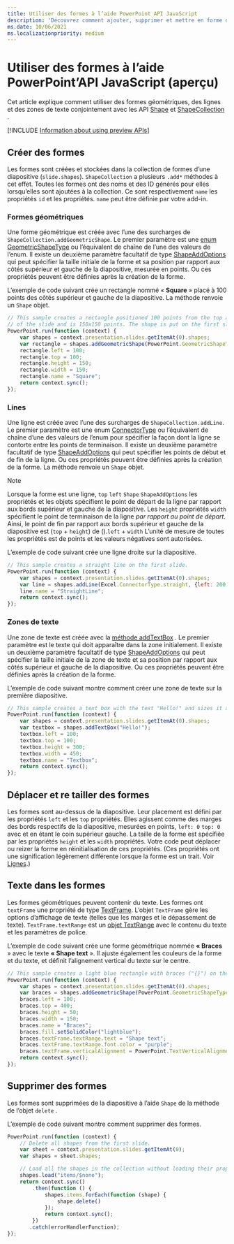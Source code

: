 ```yaml
---
title: Utiliser des formes à l’aide PowerPoint API JavaScript
description: 'Découvrez comment ajouter, supprimer et mettre en forme des formes sur PowerPoint diapositives.'
ms.date: 10/06/2021
ms.localizationpriority: medium
---
```


# <a name="work-with-shapes-using-the-powerpoint-javascript-api-preview"></a>Utiliser des formes à l’aide PowerPoint’API JavaScript (aperçu)

Cet article explique comment utiliser des formes géométriques, des lignes et des zones de texte conjointement avec les API [Shape](/javascript/api/powerpoint/powerpoint.shape) et [ShapeCollection](/javascript/api/powerpoint/powerpoint.shapecollection) .

[!INCLUDE [Information about using preview APIs](../includes/using-preview-apis-host.md)]

## <a name="create-shapes"></a>Créer des formes

Les formes sont créées et stockées dans la collection de formes d’une diapositive (`slide.shapes`). `ShapeCollection` a plusieurs `.add*` méthodes à cet effet. Toutes les formes ont des noms et des ID générés pour elles lorsqu’elles sont ajoutées à la collection. Ce sont respectivement `name` les propriétés `id` et les propriétés. `name` peut être définie par votre add-in.

### <a name="geometric-shapes"></a>Formes géométriques

Une forme géométrique est créée avec l’une des surcharges de `ShapeCollection.addGeometricShape`. Le premier paramètre est une [enum GeometricShapeType](/javascript/api/powerpoint/powerpoint.geometricshapetype) ou l’équivalent de chaîne de l’une des valeurs de l’enum. Il existe un deuxième paramètre facultatif de type [ShapeAddOptions](/javascript/api/powerpoint/powerpoint.shapeaddoptions) qui peut spécifier la taille initiale de la forme et sa position par rapport aux côtés supérieur et gauche de la diapositive, mesurée en points. Ou ces propriétés peuvent être définies après la création de la forme.

L’exemple de code suivant crée un rectangle nommé « **Square** » placé à 100 points des côtés supérieur et gauche de la diapositive. La méthode renvoie un `Shape` objet.

```js
// This sample creates a rectangle positioned 100 points from the top and left sides
// of the slide and is 150x150 points. The shape is put on the first slide.
PowerPoint.run(function (context) {
    var shapes = context.presentation.slides.getItemAt(0).shapes;
    var rectangle = shapes.addGeometricShape(PowerPoint.GeometricShapeType.rectangle);
    rectangle.left = 100;
    rectangle.top = 100;
    rectangle.height = 150;
    rectangle.width = 150;
    rectangle.name = "Square";
    return context.sync();
});
```

### <a name="lines"></a>Lines

Une ligne est créée avec l’une des surcharges de `ShapeCollection.addLine`. Le premier paramètre est une enum [ConnectorType](/javascript/api/powerpoint/powerpoint.connectortype) ou l’équivalent de chaîne d’une des valeurs de l’enum pour spécifier la façon dont la ligne se contorte entre les points de terminaison. Il existe un deuxième paramètre facultatif de type [ShapeAddOptions](/javascript/api/powerpoint/powerpoint.shapeaddoptions) qui peut spécifier les points de début et de fin de la ligne. Ou ces propriétés peuvent être définies après la création de la forme. La méthode renvoie un `Shape` objet.

> [!NOTE]
> Lorsque la forme est une ligne, `top` `left` `Shape` `ShapeAddOptions` les propriétés et les objets spécifient le point de départ de la ligne par rapport aux bords supérieur et gauche de la diapositive. Les `height` propriétés `width` spécifient le point de terminaison de la ligne *par rapport au point de départ*. Ainsi, le point de fin par rapport aux bords supérieur et gauche de la diapositive est (`top` + `height`) de ().`left` + `width` L’unité de mesure de toutes les propriétés est de points et les valeurs négatives sont autorisées.

L’exemple de code suivant crée une ligne droite sur la diapositive.

```js
// This sample creates a straight line on the first slide.
PowerPoint.run(function (context) {
    var shapes = context.presentation.slides.getItemAt(0).shapes;
    var line = shapes.addLine(Excel.ConnectorType.straight, {left: 200, top: 50, height: 300, width: 150});
    line.name = "StraightLine";
    return context.sync();
});
```

### <a name="text-boxes"></a>Zones de texte

Une zone de texte est créée avec la [méthode addTextBox](/javascript/api/powerpoint/powerpoint.shapecollection#powerpoint-powerpoint-shapecollection-addtextbox-member(1)) . Le premier paramètre est le texte qui doit apparaître dans la zone initialement. Il existe un deuxième paramètre facultatif de type [ShapeAddOptions](/javascript/api/powerpoint/powerpoint.shapeaddoptions) qui peut spécifier la taille initiale de la zone de texte et sa position par rapport aux côtés supérieur et gauche de la diapositive. Ou ces propriétés peuvent être définies après la création de la forme.

L’exemple de code suivant montre comment créer une zone de texte sur la première diapositive.

```js
// This sample creates a text box with the text "Hello!" and sizes it appropriately.
PowerPoint.run(function (context) {
    var shapes = context.presentation.slides.getItemAt(0).shapes;
    var textbox = shapes.addTextBox("Hello!");
    textbox.left = 100;
    textbox.top = 100;
    textbox.height = 300;
    textbox.width = 450;
    textbox.name = "Textbox";
    return context.sync();
});
```

## <a name="move-and-resize-shapes"></a>Déplacer et re tailler des formes

Les formes sont au-dessus de la diapositive. Leur placement est défini par les propriétés `left` et les `top` propriétés. Elles agissent comme des marges des bords respectifs de la diapositive, mesurées en points, `left: 0` `top: 0` avec et en étant le coin supérieur gauche. La taille de la forme est spécifiée par les propriétés `height` et les `width` propriétés. Votre code peut déplacer ou reizer la forme en réinitialisation de ces propriétés. (Ces propriétés ont une signification légèrement différente lorsque la forme est un trait. Voir [Lignes](#lines).)

## <a name="text-in-shapes"></a>Texte dans les formes

Les formes géométriques peuvent contenir du texte. Les formes ont `textFrame` une propriété de type [TextFrame](/javascript/api/powerpoint/powerpoint.textframe). L’objet `TextFrame` gère les options d’affichage de texte (telles que les marges et le dépassement de texte). `TextFrame.textRange` est un [objet TextRange](/javascript/api/powerpoint/powerpoint.textrange) avec le contenu du texte et les paramètres de police.

L’exemple de code suivant crée une forme géométrique nommée **« Braces** » avec le texte **« Shape text** ». Il ajuste également les couleurs de la forme et du texte, et définit l’alignement vertical du texte sur le centre.

```js
// This sample creates a light blue rectangle with braces ("{}") on the left and right ends and adds the purple text "Shape text" to the center.
PowerPoint.run(function (context) {
    var shapes = context.presentation.slides.getItemAt(0).shapes;
    var braces = shapes.addGeometricShape(PowerPoint.GeometricShapeType.bracePair);
    braces.left = 100;
    braces.top = 400;
    braces.height = 50;
    braces.width = 150;
    braces.name = "Braces";
    braces.fill.setSolidColor("lightblue");
    braces.textFrame.textRange.text = "Shape text";
    braces.textFrame.textRange.font.color = "purple";
    braces.textFrame.verticalAlignment = PowerPoint.TextVerticalAlignment.middleCentered;
    return context.sync();
});
```

## <a name="delete-shapes"></a>Supprimer des formes

Les formes sont supprimées de la diapositive à l’aide `Shape` de la méthode de l’objet `delete` .

L’exemple de code suivant montre comment supprimer des formes.

```js
PowerPoint.run(function (context) {
    // Delete all shapes from the first slide.
    var sheet = context.presentation.slides.getItemAt(0);
    var shapes = sheet.shapes;

    // Load all the shapes in the collection without loading their properties.
    shapes.load("items/$none");
    return context.sync()
        .then(function () {
            shapes.items.forEach(function (shape) {
                shape.delete()
            });
            return context.sync();
        })
       .catch(errorHandlerFunction);
});
```
